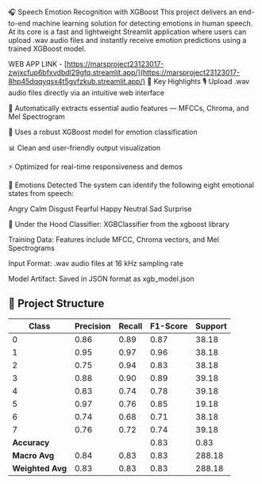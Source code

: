 
🎧 Speech Emotion Recognition with XGBoost
This project delivers an end-to-end machine learning solution for detecting emotions in human speech. At its core is a fast and lightweight Streamlit application where users can upload .wav audio files and instantly receive emotion predictions using a trained XGBoost model.



WEB APP LINK - [https://marsproject23123017-zwjxcfup6bfxvdbdl29gfq.streamlit.app/](https://marsproject23123017-8hp45dqqyqsx4t5gvfzkub.streamlit.app/)
🚀 Key Highlights
🎙️ Upload .wav audio files directly via an intuitive web interface

🎼 Automatically extracts essential audio features — MFCCs, Chroma, and Mel Spectrogram

🤖 Uses a robust XGBoost model for emotion classification

📊 Clean and user-friendly output visualization

⚡ Optimized for real-time responsiveness and demos

🎯 Emotions Detected
The system can identify the following eight emotional states from speech:

 Angry
 Calm
 Disgust
 Fearful
 Happy
 Neutral
 Sad
 Surprise

🧠 Under the Hood
Classifier: XGBClassifier from the xgboost library

Training Data: Features include MFCC, Chroma vectors, and Mel Spectrograms

Input Format: .wav audio files at 16 kHz sampling rate

Model Artifact: Saved in JSON format as xgb_model.json

## 📁 Project Structure
| Class            | Precision | Recall | F1-Score | Support |
| ---------------- | --------- | ------ | -------- | ------- |
| 0                | 0.86      | 0.89   | 0.87     | 38.18   |
| 1                | 0.95      | 0.97   | 0.96     | 38.18   |
| 2                | 0.75      | 0.94   | 0.83     | 38.18   |
| 3                | 0.88      | 0.90   | 0.89     | 39.18   |
| 4                | 0.83      | 0.74   | 0.78     | 39.18   |
| 5                | 0.97      | 0.76   | 0.85     | 19.18   |
| 6                | 0.74      | 0.68   | 0.71     | 38.18   |
| 7                | 0.76      | 0.72   | 0.74     | 39.18   |
| **Accuracy**     |           |        | 0.83     | 0.83    |
| **Macro Avg**    | 0.84      | 0.83   | 0.83     | 288.18  |
| **Weighted Avg** | 0.83      | 0.83   | 0.83     | 288.18  |

